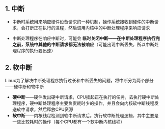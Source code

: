 ## 1. 中断

* 中断时系统用来响应硬件设备请求的一种机制，操作系统接收到硬件的中断请求，会打断正在执行的进程，然后调用内核中的中断处理程序来响应请求

* 中断处理程序在响应中断时，可能会 **临时关闭中断——在中断处理程序执行完之前，系统中其他的中断请求都无法被响应**（可能出现中断丢失，所以中断处理程序的执行要迅速）

## 2. 软中断

Linux为了解决中断处理程序执行过长和中断丢失的问题，将中断分为两个部分——硬中断和软中断

* **硬中断**——硬件发出硬中断请求，CPU挂起正在执行的任务，去执行硬中断处理程序，硬中断处理程序主要负责耗时少的操作，并且会向内核软中断线程发送软中请求，然后释放CPU资源
* **软中断**——内核线程检测到软中断请求后，执行软中断处理逻辑，其中主要是一些比较耗时的操作（每个CPU都有一个软中断内核线程）
